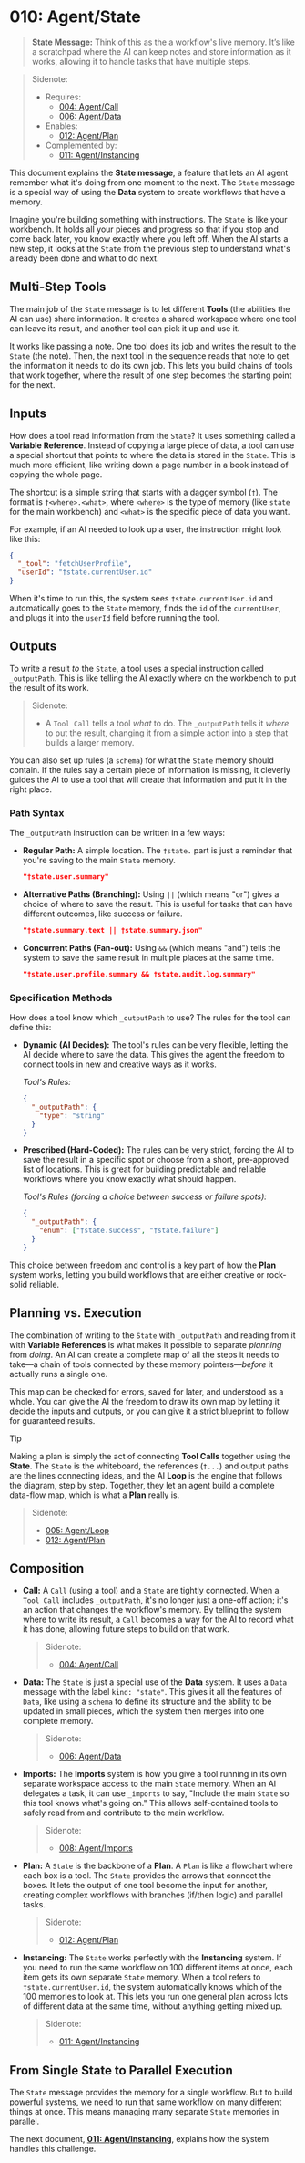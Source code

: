 # 010: Agent/State

> **State Message:** Think of this as the a workflow's live memory. It’s like a scratchpad where the AI can keep notes and store information as it works, allowing it to handle tasks that have multiple steps.

> Sidenote:
> - Requires:
>   - [004: Agent/Call](./004_agent_call.md)
>   - [006: Agent/Data](./006_agent_data.md)
> - Enables:
>   - [012: Agent/Plan](./012_agent_plan.md)
> - Complemented by:
>   - [011: Agent/Instancing](./011_agent_instancing.md)

This document explains the **State message**, a feature that lets an AI agent remember what it's doing from one moment to the next. The `State` message is a special way of using the **Data** system to create workflows that have a memory.

Imagine you're building something with instructions. The `State` is like your workbench. It holds all your pieces and progress so that if you stop and come back later, you know exactly where you left off. When the AI starts a new step, it looks at the `State` from the previous step to understand what's already been done and what to do next.

## Multi-Step Tools

The main job of the `State` message is to let different **Tools** (the abilities the AI can use) share information. It creates a shared workspace where one tool can leave its result, and another tool can pick it up and use it.

It works like passing a note. One tool does its job and writes the result to the `State` (the note). Then, the next tool in the sequence reads that note to get the information it needs to do its own job. This lets you build chains of tools that work together, where the result of one step becomes the starting point for the next.

## Inputs

How does a tool read information from the `State`? It uses something called a **Variable Reference**. Instead of copying a large piece of data, a tool can use a special shortcut that points to where the data is stored in the `State`. This is much more efficient, like writing down a page number in a book instead of copying the whole page.

The shortcut is a simple string that starts with a dagger symbol (`†`). The format is `†<where>.<what>`, where `<where>` is the type of memory (like `state` for the main workbench) and `<what>` is the specific piece of data you want.

For example, if an AI needed to look up a user, the instruction might look like this:

```json
{
  "_tool": "fetchUserProfile",
  "userId": "†state.currentUser.id"
}
```

When it's time to run this, the system sees `†state.currentUser.id` and automatically goes to the `State` memory, finds the `id` of the `currentUser`, and plugs it into the `userId` field before running the tool.

## Outputs

To write a result *to* the `State`, a tool uses a special instruction called `_outputPath`. This is like telling the AI exactly where on the workbench to put the result of its work.

> Sidenote:
> - A `Tool Call` tells a tool *what* to do. The `_outputPath` tells it *where* to put the result, changing it from a simple action into a step that builds a larger memory.

You can also set up rules (a `schema`) for what the `State` memory should contain. If the rules say a certain piece of information is missing, it cleverly guides the AI to use a tool that will create that information and put it in the right place.

### Path Syntax

The `_outputPath` instruction can be written in a few ways:

- **Regular Path:** A simple location. The `†state.` part is just a reminder that you're saving to the main `State` memory.
  ```json
  "†state.user.summary"
  ```
- **Alternative Paths (Branching):** Using `||` (which means "or") gives a choice of where to save the result. This is useful for tasks that can have different outcomes, like success or failure.
  ```json
  "†state.summary.text || †state.summary.json"
  ```
- **Concurrent Paths (Fan-out):** Using `&&` (which means "and") tells the system to save the same result in multiple places at the same time.
  ```json
  "†state.user.profile.summary && †state.audit.log.summary"
  ```

### Specification Methods

How does a tool know which `_outputPath` to use? The rules for the tool can define this:

- **Dynamic (AI Decides):** The tool's rules can be very flexible, letting the AI decide where to save the data. This gives the agent the freedom to connect tools in new and creative ways as it works.

  _Tool's Rules:_

  ```json
  {
    "_outputPath": {
      "type": "string"
    }
  }
  ```

- **Prescribed (Hard-Coded):** The rules can be very strict, forcing the AI to save the result in a specific spot or choose from a short, pre-approved list of locations. This is great for building predictable and reliable workflows where you know exactly what should happen.

  _Tool's Rules (forcing a choice between success or failure spots):_

  ```json
  {
    "_outputPath": {
      "enum": ["†state.success", "†state.failure"]
    }
  }
  ```

This choice between freedom and control is a key part of how the **Plan** system works, letting you build workflows that are either creative or rock-solid reliable.

## Planning vs. Execution

The combination of writing to the `State` with `_outputPath` and reading from it with **Variable References** is what makes it possible to separate *planning* from *doing*. An AI can create a complete map of all the steps it needs to take—a chain of tools connected by these memory pointers—*before* it actually runs a single one.

This map can be checked for errors, saved for later, and understood as a whole. You can give the AI the freedom to draw its own map by letting it decide the inputs and outputs, or you can give it a strict blueprint to follow for guaranteed results.

> [!TIP]
> Making a plan is simply the act of connecting **Tool Calls** together using the **State**. The `State` is the whiteboard, the references (`†...`) and output paths are the lines connecting ideas, and the AI **Loop** is the engine that follows the diagram, step by step. Together, they let an agent build a complete data-flow map, which is what a **Plan** really is.
> 
> > Sidenote:
> > 
> > - [005: Agent/Loop](./005_agent_loop.md)
> > - [012: Agent/Plan](./012_agent_plan.md)

## Composition

- **Call:** A `Call` (using a tool) and a `State` are tightly connected. When a `Tool Call` includes `_outputPath`, it's no longer just a one-off action; it's an action that changes the workflow's memory. By telling the system where to write its result, a `Call` becomes a way for the AI to record what it has done, allowing future steps to build on that work.

  > Sidenote:
  > - [004: Agent/Call](./004_agent_call.md)

- **Data:** The `State` is just a special use of the **Data** system. It uses a `Data` message with the label `kind: "state"`. This gives it all the features of `Data`, like using a `schema` to define its structure and the ability to be updated in small pieces, which the system then merges into one complete memory.

  > Sidenote:
  > - [006: Agent/Data](./006_agent_data.md)

- **Imports:** The **Imports** system is how you give a tool running in its own separate workspace access to the main `State` memory. When an AI delegates a task, it can use `_imports` to say, "Include the main `State` so this tool knows what's going on." This allows self-contained tools to safely read from and contribute to the main workflow.

  > Sidenote:
  > - [008: Agent/Imports](./008_agent_imports.md)

- **Plan:** A `State` is the backbone of a **Plan**. A `Plan` is like a flowchart where each box is a tool. The `State` provides the arrows that connect the boxes. It lets the output of one tool become the input for another, creating complex workflows with branches (if/then logic) and parallel tasks.

  > Sidenote:
  > - [012: Agent/Plan](./012_agent_plan.md)

- **Instancing:** The `State` works perfectly with the **Instancing** system. If you need to run the same workflow on 100 different items at once, each item gets its own separate `State` memory. When a tool refers to `†state.currentUser.id`, the system automatically knows which of the 100 memories to look at. This lets you run one general plan across lots of different data at the same time, without anything getting mixed up.

  > Sidenote:
  > - [011: Agent/Instancing](./011_agent_instancing.md)

## From Single State to Parallel Execution

The `State` message provides the memory for a single workflow. But to build powerful systems, we need to run that same workflow on many different things at once. This means managing many separate `State` memories in parallel.

The next document, **[011: Agent/Instancing](./011_agent_instancing.md)**, explains how the system handles this challenge.